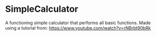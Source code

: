 # SimpleCalculator
A functioning simple calculator that performs all basic functions.
Made using a tutorial from: https://www.youtube.com/watch?v=rNBrbt90bRk
